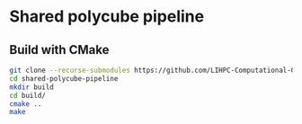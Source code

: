 # Shared polycube pipeline

## Build with CMake
```bash
git clone --recurse-submodules https://github.com/LIHPC-Computational-Geometry/shared-polycube-pipeline.git
cd shared-polycube-pipeline
mkdir build
cd build/
cmake ..
make
```